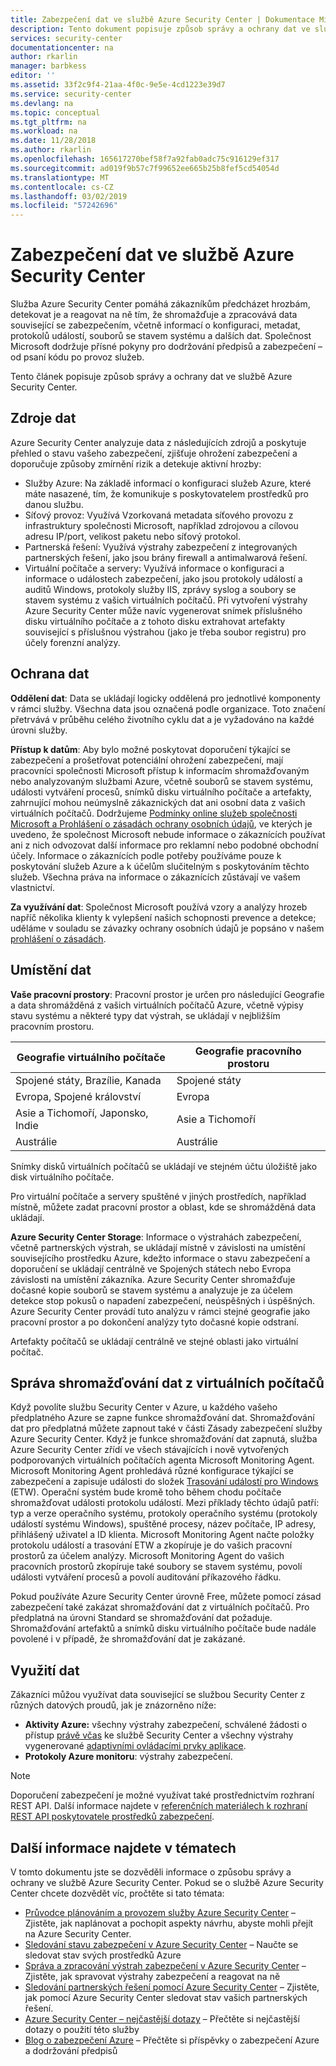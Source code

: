 ```yaml
---
title: Zabezpečení dat ve službě Azure Security Center | Dokumentace Microsoftu
description: Tento dokument popisuje způsob správy a ochrany dat ve službě Azure Security Center.
services: security-center
documentationcenter: na
author: rkarlin
manager: barbkess
editor: ''
ms.assetid: 33f2c9f4-21aa-4f0c-9e5e-4cd1223e39d7
ms.service: security-center
ms.devlang: na
ms.topic: conceptual
ms.tgt_pltfrm: na
ms.workload: na
ms.date: 11/28/2018
ms.author: rkarlin
ms.openlocfilehash: 165617270bef58f7a92fab0adc75c916129ef317
ms.sourcegitcommit: ad019f9b57c7f99652ee665b25b8fef5cd54054d
ms.translationtype: MT
ms.contentlocale: cs-CZ
ms.lasthandoff: 03/02/2019
ms.locfileid: "57242696"
---
```

# <a name="azure-security-center-data-security"></a>Zabezpečení dat ve službě Azure Security Center
Služba Azure Security Center pomáhá zákazníkům předcházet hrozbám, detekovat je a reagovat na ně tím, že shromažďuje a zpracovává data související se zabezpečením, včetně informací o konfiguraci, metadat, protokolů událostí, souborů se stavem systému a dalších dat. Společnost Microsoft dodržuje přísné pokyny pro dodržování předpisů a zabezpečení – od psaní kódu po provoz služeb.

Tento článek popisuje způsob správy a ochrany dat ve službě Azure Security Center.

## <a name="data-sources"></a>Zdroje dat
Azure Security Center analyzuje data z následujících zdrojů a poskytuje přehled o stavu vašeho zabezpečení, zjišťuje ohrožení zabezpečení a doporučuje způsoby zmírnění rizik a detekuje aktivní hrozby:

- Služby Azure: Na základě informací o konfiguraci služeb Azure, které máte nasazené, tím, že komunikuje s poskytovatelem prostředků pro danou službu.
- Síťový provoz: Využívá Vzorkovaná metadata síťového provozu z infrastruktury společnosti Microsoft, například zdrojovou a cílovou adresu IP/port, velikost paketu nebo síťový protokol.
- Partnerská řešení: Využívá výstrahy zabezpečení z integrovaných partnerských řešení, jako jsou brány firewall a antimalwarová řešení.
- Virtuální počítače a servery: Využívá informace o konfiguraci a informace o událostech zabezpečení, jako jsou protokoly událostí a auditů Windows, protokoly služby IIS, zprávy syslog a soubory se stavem systému z vašich virtuálních počítačů. Při vytvoření výstrahy Azure Security Center může navíc vygenerovat snímek příslušného disku virtuálního počítače a z tohoto disku extrahovat artefakty související s příslušnou výstrahou (jako je třeba soubor registru) pro účely forenzní analýzy.


## <a name="data-protection"></a>Ochrana dat
**Oddělení dat**: Data se ukládají logicky oddělená pro jednotlivé komponenty v rámci služby. Všechna data jsou označená podle organizace. Toto značení přetrvává v průběhu celého životního cyklu dat a je vyžadováno na každé úrovni služby.

**Přístup k datům**: Aby bylo možné poskytovat doporučení týkající se zabezpečení a prošetřovat potenciální ohrožení zabezpečení, mají pracovníci společnosti Microsoft přístup k informacím shromažďovaným nebo analyzovaným službami Azure, včetně souborů se stavem systému, události vytváření procesů, snímků disku virtuálního počítače a artefakty, zahrnující mohou neúmyslně zákaznických dat ani osobní data z vašich virtuálních počítačů. Dodržujeme [Podmínky online služeb společnosti Microsoft a Prohlášení o zásadách ochrany osobních údajů](http://www.microsoftvolumelicensing.com/DocumentSearch.aspx?Mode=3&DocumentTypeId=31), ve kterých je uvedeno, že společnost Microsoft nebude informace o zákaznících používat ani z nich odvozovat další informace pro reklamní nebo podobné obchodní účely. Informace o zákaznících podle potřeby používáme pouze k poskytování služeb Azure a k účelům slučitelným s poskytováním těchto služeb. Všechna práva na informace o zákaznících zůstávají ve vašem vlastnictví.

**Za využívání dat**: Společnost Microsoft používá vzory a analýzy hrozeb napříč několika klienty k vylepšení našich schopnosti prevence a detekce; uděláme v souladu se závazky ochrany osobních údajů je popsáno v našem [prohlášení o zásadách](https://www.microsoft.com/privacystatement/en-us/OnlineServices/Default.aspx).

## <a name="data-location"></a>Umístění dat

**Vaše pracovní prostory**: Pracovní prostor je určen pro následující Geografie a data shromážděná z vašich virtuálních počítačů Azure, včetně výpisy stavu systému a některé typy dat výstrah, se ukládají v nejbližším pracovním prostoru.

| Geografie virtuálního počítače                        | Geografie pracovního prostoru |
|-------------------------------|---------------|
| Spojené státy, Brazílie, Kanada | Spojené státy |
| Evropa, Spojené království        | Evropa        |
| Asie a Tichomoří, Japonsko, Indie    | Asie a Tichomoří  |
| Austrálie                     | Austrálie     |


Snímky disků virtuálních počítačů se ukládají ve stejném účtu úložiště jako disk virtuálního počítače.

Pro virtuální počítače a servery spuštěné v jiných prostředích, například místně, můžete zadat pracovní prostor a oblast, kde se shromážděná data ukládají.

**Azure Security Center Storage**: Informace o výstrahách zabezpečení, včetně partnerských výstrah, se ukládají místně v závislosti na umístění souvisejícího prostředku Azure, kdežto informace o stavu zabezpečení a doporučení se ukládají centrálně ve Spojených státech nebo Evropa závislosti na umístění zákazníka.
Azure Security Center shromažďuje dočasné kopie souborů se stavem systému a analyzuje je za účelem detekce stop pokusů o napadení zabezpečení, neúspěšných i úspěšných. Azure Security Center provádí tuto analýzu v rámci stejné geografie jako pracovní prostor a po dokončení analýzy tyto dočasné kopie odstraní.

Artefakty počítačů se ukládají centrálně ve stejné oblasti jako virtuální počítač.


## <a name="managing-data-collection-from-virtual-machines"></a>Správa shromažďování dat z virtuálních počítačů

Když povolíte službu Security Center v Azure, u každého vašeho předplatného Azure se zapne funkce shromažďování dat. Shromažďování dat pro předplatná můžete zapnout také v části Zásady zabezpečení služby Azure Security Center. Když je funkce shromažďování dat zapnutá, služba Azure Security Center zřídí ve všech stávajících i nově vytvořených podporovaných virtuálních počítačích agenta Microsoft Monitoring Agent.
Microsoft Monitoring Agent prohledává různé konfigurace týkající se zabezpečení a zapisuje události do složek [Trasování událostí pro Windows](https://msdn.microsoft.com/library/windows/desktop/bb968803.aspx) (ETW). Operační systém bude kromě toho během chodu počítače shromažďovat události protokolu událostí. Mezi příklady těchto údajů patří: typ a verze operačního systému, protokoly operačního systému (protokoly událostí systému Windows), spuštěné procesy, název počítače, IP adresy, přihlášený uživatel a ID klienta. Microsoft Monitoring Agent načte položky protokolu událostí a trasování ETW a zkopíruje je do vašich pracovní prostorů za účelem analýzy. Microsoft Monitoring Agent do vašich pracovních prostorů zkopíruje také soubory se stavem systému, povolí události vytváření procesů a povolí auditování příkazového řádku.

Pokud používáte Azure Security Center úrovně Free, můžete pomocí zásad zabezpečení také zakázat shromažďování dat z virtuálních počítačů. Pro předplatná na úrovni Standard se shromažďování dat požaduje. Shromažďování artefaktů a snímků disku virtuálního počítače bude nadále povolené i v případě, že shromažďování dat je zakázané.

## <a name="data-consumption"></a>Využití dat

Zákazníci můžou využívat data související se službou Security Center z různých datových proudů, jak je znázorněno níže:

* **Aktivity Azure:** všechny výstrahy zabezpečení, schválené žádosti o přístup [právě včas](https://docs.microsoft.com/azure/security-center/security-center-just-in-time) ke službě Security Center a všechny výstrahy vygenerované [adaptivními ovládacími prvky aplikace](https://docs.microsoft.com/azure/security-center/security-center-adaptive-application).
* **Protokoly Azure monitoru**: výstrahy zabezpečení.


> [!NOTE]
> Doporučení zabezpečení je možné využívat také prostřednictvím rozhraní REST API. Další informace najdete v [referenčních materiálech k rozhraní REST API poskytovatele prostředků zabezpečení](https://msdn.microsoft.com/library/mt704034(Azure.100).aspx).

## <a name="see-also"></a>Další informace najdete v tématech
V tomto dokumentu jste se dozvěděli informace o způsobu správy a ochrany ve službě Azure Security Center. Pokud se o službě Azure Security Center chcete dozvědět víc, pročtěte si tato témata:

* [Průvodce plánováním a provozem služby Azure Security Center](security-center-planning-and-operations-guide.md) – Zjistěte, jak naplánovat a pochopit aspekty návrhu, abyste mohli přejít na Azure Security Center.
* [Sledování stavu zabezpečení v Azure Security Center](security-center-monitoring.md) – Naučte se sledovat stav svých prostředků Azure
* [Správa a zpracování výstrah zabezpečení v Azure Security Center](security-center-managing-and-responding-alerts.md) – Zjistěte, jak spravovat výstrahy zabezpečení a reagovat na ně
* [Sledování partnerských řešení pomocí Azure Security Center](security-center-partner-solutions.md) – Zjistěte, jak pomocí Azure Security Center sledovat stav vašich partnerských řešení.
* [Azure Security Center – nejčastější dotazy](security-center-faq.md) – Přečtěte si nejčastější dotazy o použití této služby
* [Blog o zabezpečení Azure](https://blogs.msdn.com/b/azuresecurity/) – Přečtěte si příspěvky o zabezpečení Azure a dodržování předpisů
